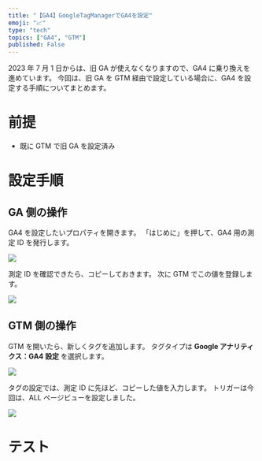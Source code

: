 ```yaml
---
title: "【GA4】GoogleTagManagerでGA4を設定"
emoji: "📈"
type: "tech"
topics: ["GA4", "GTM"]
published: False
---
```


2023 年 7 月 1 日からは、旧 GA が使えなくなりますので、GA4 に乗り換えを進めています。
今回は、旧 GA を GTM 経由で設定している場合に、GA4 を設定する手順についてまとめます。

# 前提

- 既に GTM で旧 GA を設定済み

# 設定手順

## GA 側の操作

GA4 を設定したいプロパティを開きます。
「はじめに」を押して、GA4 用の測定 ID を発行します。

![](https://storage.googleapis.com/zenn-user-upload/e1b9607e3142-20220624.png)

測定 ID を確認できたら、コピーしておきます。
次に GTM でこの値を登録します。

![](https://storage.googleapis.com/zenn-user-upload/37fcd1280337-20220624.png)

## GTM 側の操作

GTM を開いたら、新しくタグを追加します。
タグタイプは **Google アナリティクス：GA4 設定** を選択します。

![](https://storage.googleapis.com/zenn-user-upload/221982cdab06-20220624.png)

タグの設定では、測定 ID に先ほど、コピーした値を入力します。
トリガーは今回は、ALL ページビューを設定しました。

![](https://storage.googleapis.com/zenn-user-upload/cec44f6f8364-20220624.png)

# テスト
